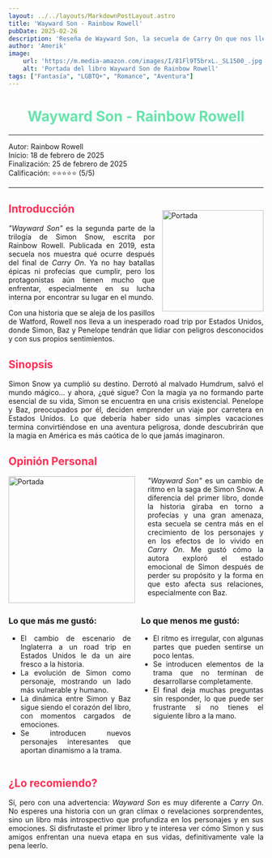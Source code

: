 ```yaml
---
layout: ../../layouts/MarkdownPostLayout.astro
title: 'Wayward Son - Rainbow Rowell'
pubDate: 2025-02-26
description: 'Reseña de Wayward Son, la secuela de Carry On que nos lleva a una aventura inesperada'
author: 'Amerik'
image:
    url: 'https://m.media-amazon.com/images/I/81Fl9T5brxL._SL1500_.jpg'
    alt: 'Portada del libro Wayward Son de Rainbow Rowell'
tags: ["Fantasía", "LGBTQ+", "Romance", "Aventura"]
---
```


<div style="text-align: center; color: #67e4ac; ">

# Wayward Son - Rainbow Rowell

</div>

***
Autor: Rainbow Rowell  
Inicio: 18 de febrero de 2025  
Finalización: 25 de febrero de 2025  
Calificación: ⭐⭐⭐⭐⭐ (5/5)  
***

<img src="https://m.media-amazon.com/images/I/91yfdNcfFNL._SL1500_.jpg" alt="Portada" width="200" style="float: right; margin-left: 15px; margin-top: 30px">

<div style="text-align: justify;">
<div style="color: #ff2d54;">

## Introducción
</div>

*"Wayward Son"* es la segunda parte de la trilogía de Simon Snow, escrita por Rainbow Rowell. Publicada en 2019, esta secuela nos muestra qué ocurre después del final de *Carry On*. Ya no hay batallas épicas ni profecías que cumplir, pero los protagonistas aún tienen mucho que enfrentar, especialmente en su lucha interna por encontrar su lugar en el mundo.

Con una historia que se aleja de los pasillos de Watford, Rowell nos lleva a un inesperado road trip por Estados Unidos, donde Simon, Baz y Penelope tendrán que lidiar con peligros desconocidos y con sus propios sentimientos.

</div>

<div style="text-align: justify;">

<div style="color: #ff2d54;">

## Sinopsis
</div>

Simon Snow ya cumplió su destino. Derrotó al malvado Humdrum, salvó el mundo mágico… y ahora, ¿qué sigue? Con la magia ya no formando parte esencial de su vida, Simon se encuentra en una crisis existencial. Penelope y Baz, preocupados por él, deciden emprender un viaje por carretera en Estados Unidos. Lo que debería haber sido unas simples vacaciones termina convirtiéndose en una aventura peligrosa, donde descubrirán que la magia en América es más caótica de lo que jamás imaginaron.

</div>

<div style="color: #ff2d54; text-align: justify;">

## Opinión Personal
</div>

<div style= "text-align: justify;">
<img src="https://i.pinimg.com/736x/7d/04/2d/7d042d2691d449958c69617310c60d20.jpg" alt="Portada" width="250" style="float: left; margin-right: 25px;">


*"Wayward Son"* es un cambio de ritmo en la saga de Simon Snow. A diferencia del primer libro, donde la historia giraba en torno a profecías y una gran amenaza, esta secuela se centra más en el crecimiento de los personajes y en los efectos de lo vivido en *Carry On*. Me gustó cómo la autora exploró el estado emocional de Simon después de perder su propósito y la forma en que esto afecta sus relaciones, especialmente con Baz.
</div>

<div style="display: flex; gap: 20px; margin-top: 10px; text-align: justify;">
<div style="flex: 1;">

### Lo que más me gustó:

- El cambio de escenario de Inglaterra a un road trip en Estados Unidos le da un aire fresco a la historia.
- La evolución de Simon como personaje, mostrando un lado más vulnerable y humano.
- La dinámica entre Simon y Baz sigue siendo el corazón del libro, con momentos cargados de emociones.
- Se introducen nuevos personajes interesantes que aportan dinamismo a la trama.

</div>
<div style="flex: 1;">

### Lo que menos me gustó:

- El ritmo es irregular, con algunas partes que pueden sentirse un poco lentas.
- Se introducen elementos de la trama que no terminan de desarrollarse completamente.
- El final deja muchas preguntas sin responder, lo que puede ser frustrante si no tienes el siguiente libro a la mano.

</div>
</div>

<div style="color: #ff2d54;">

## ¿Lo recomiendo?
</div >
<div style="text-align: justify;">

Sí, pero con una advertencia: *Wayward Son* es muy diferente a *Carry On*. No esperes una historia con un gran clímax o revelaciones sorprendentes, sino un libro más introspectivo que profundiza en los personajes y en sus emociones. Si disfrutaste el primer libro y te interesa ver cómo Simon y sus amigos enfrentan una nueva etapa en sus vidas, definitivamente vale la pena leerlo.
</div>
</div>

